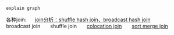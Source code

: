 ```
explain graph

```

各种join: &nbsp;&nbsp;&nbsp;&nbsp; 
[join分析：shuffle hash join、broadcast hash join](https://www.cnblogs.com/tgzhu/p/15211820.html) <br>
broadcast join &nbsp;&nbsp;&nbsp;&nbsp;&nbsp; shuffle join &nbsp;&nbsp;&nbsp;&nbsp;&nbsp; [colocation join](colocation-join/index) &nbsp;&nbsp;&nbsp;&nbsp;&nbsp; [sort merge join](sort-merge-join)